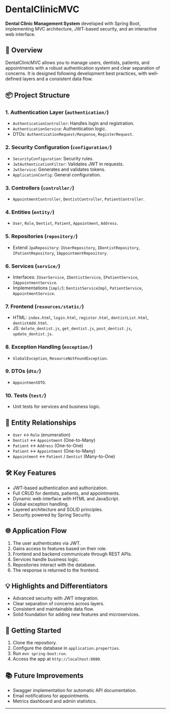 # DentalClinicMVC

**Dental Clinic Management System** developed with Spring Boot, implementing MVC architecture, JWT-based security, and an interactive web interface.

## 🚀 Overview

DentalClinicMVC allows you to manage users, dentists, patients, and appointments with a robust authentication system and clear separation of concerns.
It is designed following development best practices, with well-defined layers and a consistent data flow.

## 📦 Project Structure

### 1. Authentication Layer (`authentication/`)

* `AuthenticationController`: Handles login and registration.
* `AuthenticationService`: Authentication logic.
* DTOs: `AuthenticationRequest/Response`, `RegisterRequest`.

### 2. Security Configuration (`configuration/`)

* `SecurityConfiguration`: Security rules.
* `JwtAuthenticationFilter`: Validates JWT in requests.
* `JwtService`: Generates and validates tokens.
* `ApplicationConfig`: General configuration.

### 3. Controllers (`controller/`)

* `AppointmentController`, `DentistController`, `PatientController`.

### 4. Entities (`entity/`)

* `User`, `Role`, `Dentist`, `Patient`, `Appointment`, `Address`.

### 5. Repositories (`repository/`)

* Extend `JpaRepository`: `IUserRepository`, `IDentistRepository`, `IPatientRepository`, `IAppointmentRepository`.

### 6. Services (`service/`)

* Interfaces: `IUserService`, `IDentistService`, `IPatientService`, `IAppointmentService`.
* Implementations (`impl/`): `DentistServiceImpl`, `PatientService`, `AppointmentService`.

### 7. Frontend (`resources/static/`)

* HTML: `index.html`, `login.html`, `register.html`, `dentistList.html`, `dentistAdd.html`.
* JS: `delete_dentist.js`, `get_dentist.js`, `post_dentist.js`, `update_dentist.js`.

### 8. Exception Handling (`exception/`)

* `GlobalException`, `ResourceNotFoundException`.

### 9. DTOs (`dto/`)

* `AppointmentDTO`.

### 10. Tests (`test/`)

* Unit tests for services and business logic.

## 🔗 Entity Relationships

* `User` ↔ `Role` (enumeration)
* `Dentist` ↔ `Appointment` (One-to-Many)
* `Patient` ↔ `Address` (One-to-One)
* `Patient` ↔ `Appointment` (One-to-Many)
* `Appointment` ↔ `Patient` / `Dentist` (Many-to-One)

## 🛠 Key Features

* JWT-based authentication and authorization.
* Full CRUD for dentists, patients, and appointments.
* Dynamic web interface with HTML and JavaScript.
* Global exception handling.
* Layered architecture and SOLID principles.
* Security powered by Spring Security.

## 🌐 Application Flow

1. The user authenticates via JWT.
2. Gains access to features based on their role.
3. Frontend and backend communicate through REST APIs.
4. Services handle business logic.
5. Repositories interact with the database.
6. The response is returned to the frontend.

## 💡 Highlights and Differentiators

* Advanced security with JWT integration.
* Clear separation of concerns across layers.
* Consistent and maintainable data flow.
* Solid foundation for adding new features and microservices.

## 🏁 Getting Started

1. Clone the repository.
2. Configure the database in `application.properties`.
3. Run `mvn spring-boot:run`.
4. Access the app at `http://localhost:8080`.

## 📚 Future Improvements

* Swagger implementation for automatic API documentation.
* Email notifications for appointments.
* Metrics dashboard and admin statistics.

---
